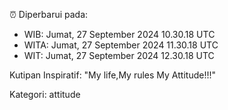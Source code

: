 ⏰ Diperbarui pada:
- WIB: Jumat, 27 September 2024 10.30.18 UTC
- WITA: Jumat, 27 September 2024 11.30.18 UTC
- WIT: Jumat, 27 September 2024 12.30.18 UTC

Kutipan Inspiratif:
"My life,My rules My Attitude!!!"


Kategori: attitude

